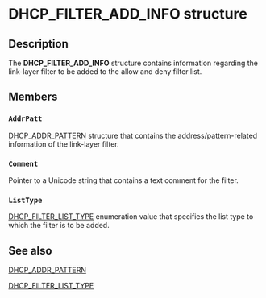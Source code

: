 # DHCP_FILTER_ADD_INFO structure

## Description

The **DHCP_FILTER_ADD_INFO** structure contains information regarding the link-layer filter to be added to the allow and deny filter list.

## Members

### `AddrPatt`

[DHCP_ADDR_PATTERN](https://learn.microsoft.com/windows/desktop/api/dhcpsapi/ns-dhcpsapi-dhcp_addr_pattern) structure that contains the address/pattern-related information of the link-layer filter.

### `Comment`

Pointer to a Unicode string that contains a text comment for the filter.

### `ListType`

[DHCP_FILTER_LIST_TYPE](https://learn.microsoft.com/windows/desktop/api/dhcpsapi/ne-dhcpsapi-dhcp_filter_list_type) enumeration value that specifies the list type to which the filter is to be added.

## See also

[DHCP_ADDR_PATTERN](https://learn.microsoft.com/windows/desktop/api/dhcpsapi/ns-dhcpsapi-dhcp_addr_pattern)

[DHCP_FILTER_LIST_TYPE](https://learn.microsoft.com/windows/desktop/api/dhcpsapi/ne-dhcpsapi-dhcp_filter_list_type)